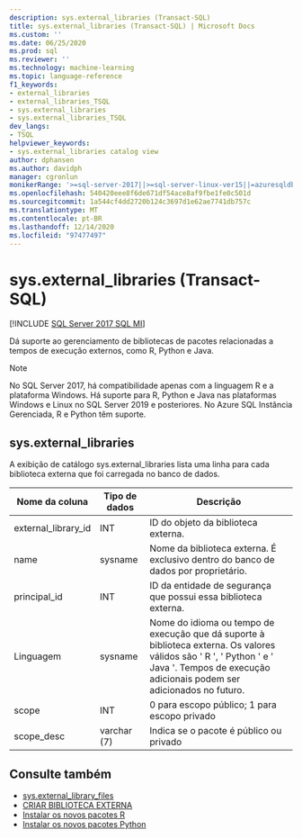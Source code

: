 ```yaml
---
description: sys.external_libraries (Transact-SQL)
title: sys.external_libraries (Transact-SQL) | Microsoft Docs
ms.custom: ''
ms.date: 06/25/2020
ms.prod: sql
ms.reviewer: ''
ms.technology: machine-learning
ms.topic: language-reference
f1_keywords:
- external_libraries
- external_libraries_TSQL
- sys.external_libraries
- sys.external_libraries_TSQL
dev_langs:
- TSQL
helpviewer_keywords:
- sys.external_libraries catalog view
author: dphansen
ms.author: davidph
manager: cgronlun
monikerRange: '>=sql-server-2017||>=sql-server-linux-ver15||=azuresqldb-mi-current'
ms.openlocfilehash: 540420eee8f6de671df54ace8af9fbe1fe0c501d
ms.sourcegitcommit: 1a544cf4dd2720b124c3697d1e62ae7741db757c
ms.translationtype: MT
ms.contentlocale: pt-BR
ms.lasthandoff: 12/14/2020
ms.locfileid: "97477497"
---
```

# <a name="sysexternal_libraries-transact-sql"></a>sys.external_libraries (Transact-SQL)  
[!INCLUDE [SQL Server 2017 SQL MI](../../includes/applies-to-version/sqlserver2017-asdbmi.md)]

Dá suporte ao gerenciamento de bibliotecas de pacotes relacionadas a tempos de execução externos, como R, Python e Java.

> [!NOTE]
> No SQL Server 2017, há compatibilidade apenas com a linguagem R e a plataforma Windows. Há suporte para R, Python e Java nas plataformas Windows e Linux no SQL Server 2019 e posteriores. No Azure SQL Instância Gerenciada, R e Python têm suporte.

## <a name="sysexternal_libraries"></a>sys.external_libraries

A exibição de catálogo sys.external_libraries lista uma linha para cada biblioteca externa que foi carregada no banco de dados.

|Nome da coluna |Tipo de dados | Descrição|
|------|------|------|
|external_library_id |INT | ID do objeto da biblioteca externa. |
|name |sysname |Nome da biblioteca externa. É exclusivo dentro do banco de dados por proprietário.|
|principal_id |INT |ID da entidade de segurança que possui essa biblioteca externa. |
|Linguagem | sysname | Nome do idioma ou tempo de execução que dá suporte à biblioteca externa. Os valores válidos são ' R ', ' Python ' e ' Java '. Tempos de execução adicionais podem ser adicionados no futuro.|
|scope |INT |0 para escopo público; 1 para escopo privado |  
|scope_desc |varchar (7) |Indica se o pacote é público ou privado|

## <a name="see-also"></a>Consulte também  

+ [sys.external_library_files](sys-external-library-files-transact-sql.md)  
+ [CRIAR BIBLIOTECA EXTERNA](../../t-sql/statements/create-external-library-transact-sql.md)  
+ [Instalar os novos pacotes R](../../machine-learning/package-management/install-additional-r-packages-on-sql-server.md)  
+ [Instalar os novos pacotes Python](../../machine-learning/package-management/install-additional-python-packages-on-sql-server.md)  
